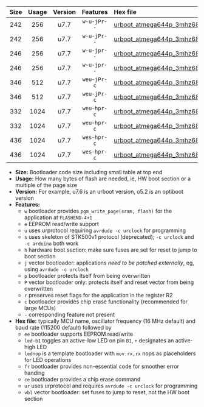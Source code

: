 |Size|Usage|Version|Features|Hex file|
|:-:|:-:|:-:|:-:|:--|
|242|256|u7.7|`w-u-jPr--`|[urboot_atmega644p_3mhz6864_38400bps_led+b0_ur_vbl.hex](https://raw.githubusercontent.com/stefanrueger/urboot.hex/main/mcus/atmega644p/fcpu_3mhz6864/38400_bps/urboot_atmega644p_3mhz6864_38400bps_led+b0_ur_vbl.hex)|
|242|256|u7.7|`w-u-jPr--`|[urboot_atmega644p_3mhz6864_38400bps_lednop_ur_vbl.hex](https://raw.githubusercontent.com/stefanrueger/urboot.hex/main/mcus/atmega644p/fcpu_3mhz6864/38400_bps/urboot_atmega644p_3mhz6864_38400bps_lednop_ur_vbl.hex)|
|246|256|u7.7|`w-u-jpr--`|[urboot_atmega644p_3mhz6864_38400bps_led+b0_fr_ur_vbl.hex](https://raw.githubusercontent.com/stefanrueger/urboot.hex/main/mcus/atmega644p/fcpu_3mhz6864/38400_bps/urboot_atmega644p_3mhz6864_38400bps_led+b0_fr_ur_vbl.hex)|
|246|256|u7.7|`w-u-jpr--`|[urboot_atmega644p_3mhz6864_38400bps_lednop_fr_ur_vbl.hex](https://raw.githubusercontent.com/stefanrueger/urboot.hex/main/mcus/atmega644p/fcpu_3mhz6864/38400_bps/urboot_atmega644p_3mhz6864_38400bps_lednop_fr_ur_vbl.hex)|
|346|512|u7.7|`weu-jPr-c`|[urboot_atmega644p_3mhz6864_38400bps_ee_led+b0_fr_ce_ur_vbl.hex](https://raw.githubusercontent.com/stefanrueger/urboot.hex/main/mcus/atmega644p/fcpu_3mhz6864/38400_bps/urboot_atmega644p_3mhz6864_38400bps_ee_led+b0_fr_ce_ur_vbl.hex)|
|346|512|u7.7|`weu-jPr-c`|[urboot_atmega644p_3mhz6864_38400bps_ee_lednop_fr_ce_ur_vbl.hex](https://raw.githubusercontent.com/stefanrueger/urboot.hex/main/mcus/atmega644p/fcpu_3mhz6864/38400_bps/urboot_atmega644p_3mhz6864_38400bps_ee_lednop_fr_ce_ur_vbl.hex)|
|332|1024|u7.7|`weu-hpr-c`|[urboot_atmega644p_3mhz6864_38400bps_ee_led+b0_fr_ce_ur.hex](https://raw.githubusercontent.com/stefanrueger/urboot.hex/main/mcus/atmega644p/fcpu_3mhz6864/38400_bps/urboot_atmega644p_3mhz6864_38400bps_ee_led+b0_fr_ce_ur.hex)|
|332|1024|u7.7|`weu-hpr-c`|[urboot_atmega644p_3mhz6864_38400bps_ee_lednop_fr_ce_ur.hex](https://raw.githubusercontent.com/stefanrueger/urboot.hex/main/mcus/atmega644p/fcpu_3mhz6864/38400_bps/urboot_atmega644p_3mhz6864_38400bps_ee_lednop_fr_ce_ur.hex)|
|436|1024|u7.7|`wes-hpr-c`|[urboot_atmega644p_3mhz6864_38400bps_ee_led+b0_fr_ce.hex](https://raw.githubusercontent.com/stefanrueger/urboot.hex/main/mcus/atmega644p/fcpu_3mhz6864/38400_bps/urboot_atmega644p_3mhz6864_38400bps_ee_led+b0_fr_ce.hex)|
|436|1024|u7.7|`wes-hpr-c`|[urboot_atmega644p_3mhz6864_38400bps_ee_lednop_fr_ce.hex](https://raw.githubusercontent.com/stefanrueger/urboot.hex/main/mcus/atmega644p/fcpu_3mhz6864/38400_bps/urboot_atmega644p_3mhz6864_38400bps_ee_lednop_fr_ce.hex)|

- **Size:** Bootloader code size including small table at top end
- **Usage:** How many bytes of flash are needed, ie, HW boot section or a multiple of the page size
- **Version:** For example, u7.6 is an urboot version, o5.2 is an optiboot version
- **Features:**
  + `w` bootloader provides `pgm_write_page(sram, flash)` for the application at `FLASHEND-4+1`
  + `e` EEPROM read/write support
  + `u` uses urprotocol requiring `avrdude -c urclock` for programming
  + `s` uses skeleton of STK500v1 protocol (deprecated); `-c urclock` and `-c arduino` both work
  + `h` hardware boot section: make sure fuses are set for reset to jump to boot section
  + `j` vector bootloader: applications *need to be patched externally*, eg, using `avrdude -c urclock`
  + `p` bootloader protects itself from being overwritten
  + `P` vector bootloader only: protects itself and reset vector from being overwritten
  + `r` preserves reset flags for the application in the register R2
  + `c` bootloader provides chip erase functionality (recommended for large MCUs)
  + `-` corresponding feature not present
- **Hex file:** typically MCU name, oscillator frequency (16 MHz default) and baud rate (115200 default) followed by
  + `ee` bootloader supports EEPROM read/write
  + `led-b1` toggles an active-low LED on pin `B1`, `+` designates an active-high LED
  + `lednop` is a template bootloader with `mov rx,rx` nops as placeholders for LED operations
  + `fr` bootloader provides non-essential code for smoother error handing
  + `ce` bootloader provides a chip erase command
  + `ur` uses urprotocol and requires `avrdude -c urclock` for programming
  + `vbl` vector bootloader: set fuses to jump to reset, not the HW boot section
